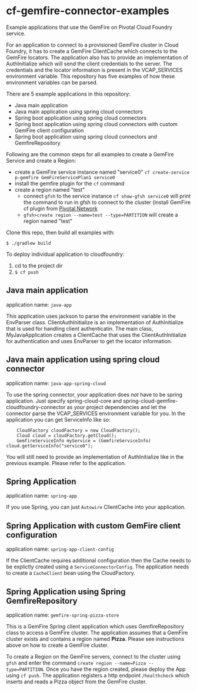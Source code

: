 # cf-gemfire-connector-examples

Example applications that use the GemFire on Pivotal Cloud Foundry service.

For an application to connect to a provisioned GemFire cluster in Cloud Foundry, it has to create a GemFire ClientCache which connects to the GemFire locators. The application also has to provide an implementation of AuthInitialize which will send the client credentials to the server. The credentials and the locator information is present in the VCAP_SERVICES environment variable. This repository has five examples of how these environment variables can be parsed.

There are 5 example applications in this repository:
- Java main application
- Java main application using spring cloud connectors
- Spring boot application using spring cloud connectors
- Spring boot application using spring cloud connectors with custom GemFire client configuration
- Spring boot application using spring cloud connectors and GemfireRepository

Following are the common steps for all examples to create a GemFire Service and create a Region:
- create a GemFire service instance named "service0"
  `cf create-service p-gemfire GemFireServicePlan1 service0`
- install the gemfire plugin for the `cf` command
- create a region named "test"
  - connect `gfsh` to the service instance
    `cf show-gfsh service0` will print the command to run in gfsh to connect to the cluster (install GemFire cf plugin from [Pivotal Network](http://network.pivotal.io)
  - `gfsh>create region --name=test --type=PARTITION` will create a region named "test"

Clone this repo, then build all examples with:
```
$ ./gradlew build
```

To deploy individual application to cloudfoundry:
1. cd to the project dir
1. `$ cf push`

## Java main application

application name: `java-app`

This application uses jackson to parse the environment variable in the EnvParser class. ClientAuthInitialize is an implementation of AuthInitialize that is used for handling client authenticatin. The main class, MyJavaApplication creates a ClientCache that uses the ClientAuthInitialize for authentication and uses EnvParser to get the locator information.

## Java main application using spring cloud connector

application name: `java-app-spring-cloud`

To use the spring connector, your application does *not* have to be spring application. Just specify spring-cloud-core and spring-cloud-gemfire-cloudfoundry-connector as your project dependencies and let the connector parse the VCAP_SERVICES environment variable for you. In the application you can get ServiceInfo like so:

```
    CloudFactory cloudFactory = new CloudFactory();
    Cloud cloud = cloudFactory.getCloud();
    GemfireServiceInfo myService = (GemfireServiceInfo) cloud.getServiceInfo("service0");
```
You will still need to provide an implementation of AuthInitialize like in the previous example. Please refer to the application.

## Spring Application

application name: `spring-app`

If you use Spring, you can just `Autowire` ClientCache into your application.

## Spring Application with custom GemFire client configuration

application name: `spring-app-client-config`

If the ClientCache requires additional configuration then the Cache needs to be explictly created using a `ServiceConnectorConfig`. The application needs to create a `CacheClient` bean using the CloudFactory.

## Spring Application using Spring GemfireRepository

application name: `gemfire-spring-pizza-store`

This is a GemFire Spring client application which uses GemfireRepository class to access a GemFire cluster. The application assumes that a GemFire cluster exists and contains a region named __Pizza__. Please see instructions above on how to create a GemFire cluster.

To create a Region on the GemFire servers, connect to the cluster using `gfsh` and enter the command `create region --name=Pizza --type=PARTITION`. Once you have the region created, please deploy the App using `cf push`. The application registers a http endpoint `/healthcheck` which inserts and reads a Pizza object from the GemFire cluster.